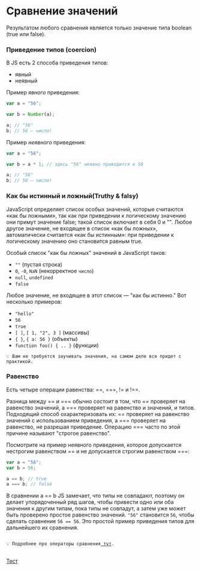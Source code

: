 # Сравнение значений

Результатом любого сравнения является только значение типа boolean (true или false).

### Приведение типов (coercion)

В JS есть 2 способа приведения типов:

- явный
- неявный

Пример _явного_ приведения:

```jsx
var a = "56";

var b = Number(a);

a; // "56"
b; // 56 — число!
```

Пример _неявного_ приведения:

```jsx
var a = "56";

var b = a * 1; // здесь "56" неявно приводится к 56

a; // "56"
b; // 56 — число!
```

### Как бы истинный и ложный(Truthy & falsy)

JavaScript определяет список особых значений, которые считаются «как бы ложными», так как при приведении к логическому значению они примут значение false; такой список включает в себя 0 и "". Любое другое значение, не входящее в список «как бы ложных», автоматически считается «как бы истинным»: при приведении к логическому значению оно становится равным true.

Особый список "как бы ложных" значений в JavaScript таков:

- `""` (пустая строка)
- `0`, `-0`, `NaN` (некорректное `число`)
- `null`, `undefined`
- `false`

Любое значение, не входящее в этот список — "как бы истинно." Вот несколько примеров:

- `"hello"`
- `56`
- `true`
- `[ ]`, `[ 1, "2", 3 ]` (массивы)
- `{ }`, `{ a: 56 }` (объекты)
- `function foo() { .. }` (функции)

``` 
💡 Вам не требуется заучивать значения, на самом деле все придет с практикой.
```

### Равенство

Есть четыре операции равенства: ==, ===, != и !==.

Разница между == и === обычно состоит в том, что == проверяет на равенство значений, а === проверяет на равенство и значений, и типов. Подходящий способ охарактеризовать их: == проверяет на равенство значений с использованием приведения, а === проверяет на равенство, не разрешая приведение. Операцию === часто по этой причине называют "строгое равенство".

Посмотрите на пример неявного приведения, которое допускается нестрогим равенством == и не допускается строгим равенством ===:

```jsx
var a = "56";
var b = 56;

a == b; // true
a === b; // false
```

В сравнении a == b JS замечает, что типы не совпадают, поэтому он делает упорядоченный ряд шагов, чтобы привести одно или оба значения к другим типам, пока типы не совпадут, а затем уже может быть проверено простое равенство значений.
`"56"` становится `56`, чтобы сделать сравнение `56 == 56`. Это простой пример приведения типов для дальнейшего их сравнения.

<pre>
<code>
💡 Подробнее про операторы сравнения<a href="https://developer.mozilla.org/ru/docs/Web/JavaScript/Equality_comparisons_and_sameness"> тут</a>.
</code>
</pre>

[Тест](./test-1.md)
